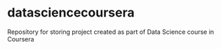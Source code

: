 # datasciencecoursera
Repository for storing project created as part of Data Science course in Coursera
